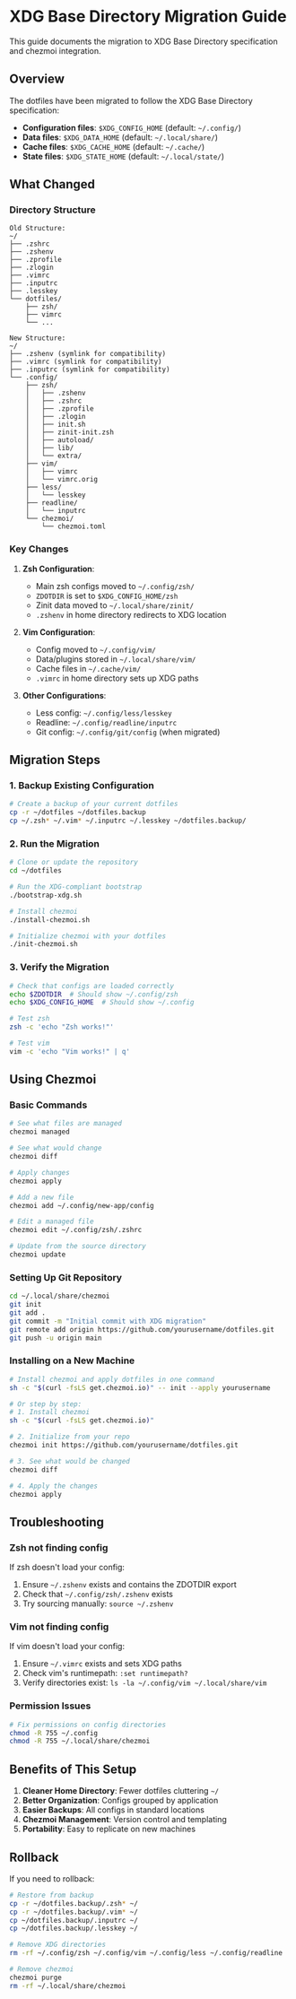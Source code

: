 # XDG Base Directory Migration Guide

This guide documents the migration to XDG Base Directory specification and chezmoi integration.

## Overview

The dotfiles have been migrated to follow the XDG Base Directory specification:

- **Configuration files**: `$XDG_CONFIG_HOME` (default: `~/.config/`)
- **Data files**: `$XDG_DATA_HOME` (default: `~/.local/share/`)
- **Cache files**: `$XDG_CACHE_HOME` (default: `~/.cache/`)
- **State files**: `$XDG_STATE_HOME` (default: `~/.local/state/`)

## What Changed

### Directory Structure

```
Old Structure:
~/
├── .zshrc
├── .zshenv
├── .zprofile
├── .zlogin
├── .vimrc
├── .inputrc
├── .lesskey
└── dotfiles/
    ├── zsh/
    ├── vimrc
    └── ...

New Structure:
~/
├── .zshenv (symlink for compatibility)
├── .vimrc (symlink for compatibility)
├── .inputrc (symlink for compatibility)
└── .config/
    ├── zsh/
    │   ├── .zshenv
    │   ├── .zshrc
    │   ├── .zprofile
    │   ├── .zlogin
    │   ├── init.sh
    │   ├── zinit-init.zsh
    │   ├── autoload/
    │   ├── lib/
    │   └── extra/
    ├── vim/
    │   ├── vimrc
    │   └── vimrc.orig
    ├── less/
    │   └── lesskey
    ├── readline/
    │   └── inputrc
    └── chezmoi/
        └── chezmoi.toml
```

### Key Changes

1. **Zsh Configuration**:
   - Main zsh configs moved to `~/.config/zsh/`
   - `ZDOTDIR` is set to `$XDG_CONFIG_HOME/zsh`
   - Zinit data moved to `~/.local/share/zinit/`
   - `.zshenv` in home directory redirects to XDG location

2. **Vim Configuration**:
   - Config moved to `~/.config/vim/`
   - Data/plugins stored in `~/.local/share/vim/`
   - Cache files in `~/.cache/vim/`
   - `.vimrc` in home directory sets up XDG paths

3. **Other Configurations**:
   - Less config: `~/.config/less/lesskey`
   - Readline: `~/.config/readline/inputrc`
   - Git config: `~/.config/git/config` (when migrated)

## Migration Steps

### 1. Backup Existing Configuration

```bash
# Create a backup of your current dotfiles
cp -r ~/dotfiles ~/dotfiles.backup
cp ~/.zsh* ~/.vim* ~/.inputrc ~/.lesskey ~/dotfiles.backup/
```

### 2. Run the Migration

```bash
# Clone or update the repository
cd ~/dotfiles

# Run the XDG-compliant bootstrap
./bootstrap-xdg.sh

# Install chezmoi
./install-chezmoi.sh

# Initialize chezmoi with your dotfiles
./init-chezmoi.sh
```

### 3. Verify the Migration

```bash
# Check that configs are loaded correctly
echo $ZDOTDIR  # Should show ~/.config/zsh
echo $XDG_CONFIG_HOME  # Should show ~/.config

# Test zsh
zsh -c 'echo "Zsh works!"'

# Test vim
vim -c 'echo "Vim works!" | q'
```

## Using Chezmoi

### Basic Commands

```bash
# See what files are managed
chezmoi managed

# See what would change
chezmoi diff

# Apply changes
chezmoi apply

# Add a new file
chezmoi add ~/.config/new-app/config

# Edit a managed file
chezmoi edit ~/.config/zsh/.zshrc

# Update from the source directory
chezmoi update
```

### Setting Up Git Repository

```bash
cd ~/.local/share/chezmoi
git init
git add .
git commit -m "Initial commit with XDG migration"
git remote add origin https://github.com/yourusername/dotfiles.git
git push -u origin main
```

### Installing on a New Machine

```bash
# Install chezmoi and apply dotfiles in one command
sh -c "$(curl -fsLS get.chezmoi.io)" -- init --apply yourusername

# Or step by step:
# 1. Install chezmoi
sh -c "$(curl -fsLS get.chezmoi.io)"

# 2. Initialize from your repo
chezmoi init https://github.com/yourusername/dotfiles.git

# 3. See what would be changed
chezmoi diff

# 4. Apply the changes
chezmoi apply
```

## Troubleshooting

### Zsh not finding config

If zsh doesn't load your config:
1. Ensure `~/.zshenv` exists and contains the ZDOTDIR export
2. Check that `~/.config/zsh/.zshenv` exists
3. Try sourcing manually: `source ~/.zshenv`

### Vim not finding config

If vim doesn't load your config:
1. Ensure `~/.vimrc` exists and sets XDG paths
2. Check vim's runtimepath: `:set runtimepath?`
3. Verify directories exist: `ls -la ~/.config/vim ~/.local/share/vim`

### Permission Issues

```bash
# Fix permissions on config directories
chmod -R 755 ~/.config
chmod -R 755 ~/.local/share/chezmoi
```

## Benefits of This Setup

1. **Cleaner Home Directory**: Fewer dotfiles cluttering `~/`
2. **Better Organization**: Configs grouped by application
3. **Easier Backups**: All configs in standard locations
4. **Chezmoi Management**: Version control and templating
5. **Portability**: Easy to replicate on new machines

## Rollback

If you need to rollback:

```bash
# Restore from backup
cp -r ~/dotfiles.backup/.zsh* ~/
cp -r ~/dotfiles.backup/.vim* ~/
cp ~/dotfiles.backup/.inputrc ~/
cp ~/dotfiles.backup/.lesskey ~/

# Remove XDG directories
rm -rf ~/.config/zsh ~/.config/vim ~/.config/less ~/.config/readline

# Remove chezmoi
chezmoi purge
rm -rf ~/.local/share/chezmoi
```